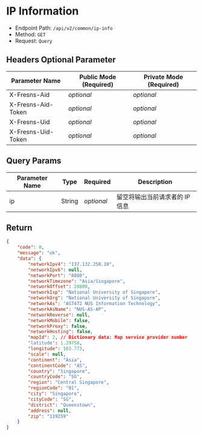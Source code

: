 # IP Information

- Endpoint Path: `/api/v2/common/ip-info`
- Method: `GET`
- Request: `Query`

## Headers Optional Parameter

| Parameter Name | Public Mode (Required) | Private Mode (Required) |
| --- | --- | --- |
| X-Fresns-Aid | *optional* | *optional* |
| X-Fresns-Aid-Token | *optional* | *optional* |
| X-Fresns-Uid | *optional* | *optional* |
| X-Fresns-Uid-Token | *optional* | *optional* |

## Query Params

| Parameter Name | Type | Required | Description |
| --- | --- | --- | --- |
| ip | String | *optional* | 留空将输出当前请求者的 IP 信息 |

## Return

```json
{
    "code": 0,
    "message": "ok",
    "data": {
        "networkIpv4": "137.132.250.10",
        "networkIpv6": null,
        "networkPort": "8080",
        "networkTimezone": "Asia/Singapore",
        "networkOffset": 28800,
        "networkIsp": "National University of Singapore",
        "networkOrg": "National University of Singapore",
        "networkAs": "AS7472 NUS Information Technology",
        "networkAsName": "NUS-AS-AP",
        "networkReverse": null,
        "networkMobile": false,
        "networkProxy": false,
        "networkHosting": false,
        "mapId": 2, // Dictionary data: Map service provider number
        "latitude": 1.29758,
        "longitude": 103.773,
        "scale": null,
        "continent": "Asia",
        "continentCode": "AS",
        "country": "Singapore",
        "countryCode": "SG",
        "region": "Central Singapore",
        "regionCode": "01",
        "city": "Singapore",
        "cityCode": "SG",
        "district": "Queenstown",
        "address": null,
        "zip": "119259"
    }
}
```
